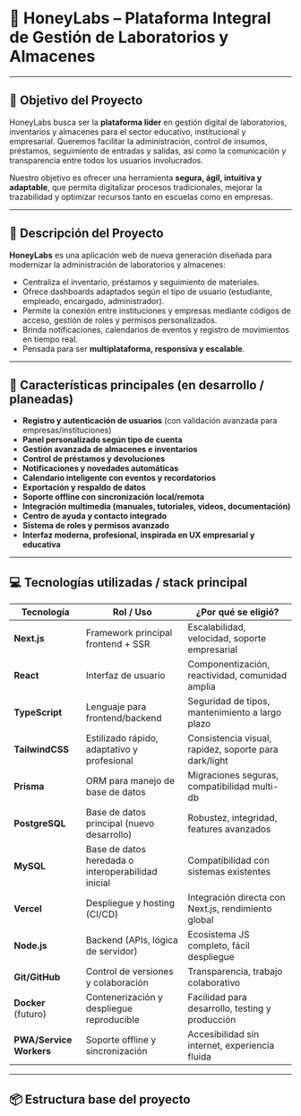 # 🍯 HoneyLabs – Plataforma Integral de Gestión de Laboratorios y Almacenes

---

## 🚩 Objetivo del Proyecto

HoneyLabs busca ser la **plataforma líder** en gestión digital de laboratorios, inventarios y almacenes para el sector educativo, institucional y empresarial. Queremos facilitar la administración, control de insumos, préstamos, seguimiento de entradas y salidas, así como la comunicación y transparencia entre todos los usuarios involucrados.

Nuestro objetivo es ofrecer una herramienta **segura, ágil, intuitiva y adaptable**, que permita digitalizar procesos tradicionales, mejorar la trazabilidad y optimizar recursos tanto en escuelas como en empresas.

---

## 📝 Descripción del Proyecto

**HoneyLabs** es una aplicación web de nueva generación diseñada para modernizar la administración de laboratorios y almacenes:

- Centraliza el inventario, préstamos y seguimiento de materiales.
- Ofrece dashboards adaptados según el tipo de usuario (estudiante, empleado, encargado, administrador).
- Permite la conexión entre instituciones y empresas mediante códigos de acceso, gestión de roles y permisos personalizados.
- Brinda notificaciones, calendarios de eventos y registro de movimientos en tiempo real.
- Pensada para ser **multiplataforma, responsiva y escalable**.

---

## 🌟 Características principales (en desarrollo / planeadas)

- **Registro y autenticación de usuarios** (con validación avanzada para empresas/instituciones)
- **Panel personalizado según tipo de cuenta**
- **Gestión avanzada de almacenes e inventarios**
- **Control de préstamos y devoluciones**
- **Notificaciones y novedades automáticas**
- **Calendario inteligente con eventos y recordatorios**
- **Exportación y respaldo de datos**
- **Soporte offline con sincronización local/remota**
- **Integración multimedia (manuales, tutoriales, videos, documentación)**
- **Centro de ayuda y contacto integrado**
- **Sistema de roles y permisos avanzado**
- **Interfaz moderna, profesional, inspirada en UX empresarial y educativa**

---

## 💻 Tecnologías utilizadas / stack principal

| Tecnología      | Rol / Uso                                            | ¿Por qué se eligió?                                     |
|-----------------|-----------------------------------------------------|---------------------------------------------------------|
| **Next.js**     | Framework principal frontend + SSR                  | Escalabilidad, velocidad, soporte empresarial            |
| **React**       | Interfaz de usuario                                 | Componentización, reactividad, comunidad amplia          |
| **TypeScript**  | Lenguaje para frontend/backend                      | Seguridad de tipos, mantenimiento a largo plazo          |
| **TailwindCSS** | Estilizado rápido, adaptativo y profesional         | Consistencia visual, rapidez, soporte para dark/light    |
| **Prisma**      | ORM para manejo de base de datos                    | Migraciones seguras, compatibilidad multi-db             |
| **PostgreSQL**  | Base de datos principal (nuevo desarrollo)          | Robustez, integridad, features avanzados                 |
| **MySQL**       | Base de datos heredada o interoperabilidad inicial  | Compatibilidad con sistemas existentes                   |
| **Vercel**      | Despliegue y hosting (CI/CD)                        | Integración directa con Next.js, rendimiento global      |
| **Node.js**     | Backend (APIs, lógica de servidor)                  | Ecosistema JS completo, fácil despliegue                 |
| **Git/GitHub**  | Control de versiones y colaboración                 | Transparencia, trabajo colaborativo                      |
| **Docker** (futuro) | Contenerización y despliegue reproducible       | Facilidad para desarrollo, testing y producción          |
| **PWA/Service Workers** | Soporte offline y sincronización            | Accesibilidad sin internet, experiencia fluida           |

---

## 📦 Estructura base del proyecto

